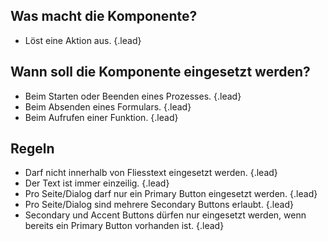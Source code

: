 ## Was macht die Komponente?
*   Löst eine Aktion aus. {.lead}

## Wann soll die Komponente eingesetzt werden?
*   Beim Starten oder Beenden eines Prozesses. {.lead}
*   Beim Absenden eines Formulars. {.lead}
*   Beim Aufrufen einer Funktion. {.lead}

## Regeln
*   Darf nicht innerhalb von Fliesstext eingesetzt werden. {.lead}
*   Der Text ist immer einzeilig. {.lead}
*   Pro Seite/Dialog darf nur ein Primary Button eingesetzt werden. {.lead}
*   Pro Seite/Dialog sind mehrere Secondary Buttons erlaubt. {.lead}
*   Secondary und Accent Buttons dürfen nur eingesetzt werden, wenn bereits ein Primary Button vorhanden ist. {.lead}
